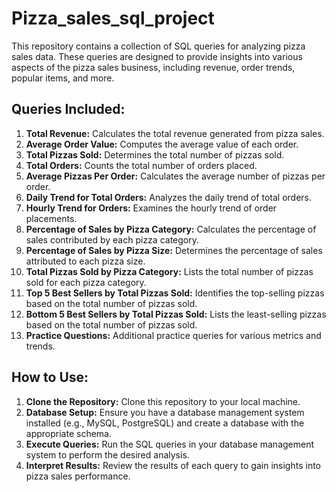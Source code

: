 # Pizza_sales_sql_project
This repository contains a collection of SQL queries for analyzing pizza sales data. These queries are designed to provide insights into various aspects of the pizza sales business, including revenue, order trends, popular items, and more.

## Queries Included:

1. **Total Revenue:** Calculates the total revenue generated from pizza sales.
2. **Average Order Value:** Computes the average value of each order.
3. **Total Pizzas Sold:** Determines the total number of pizzas sold.
4. **Total Orders:** Counts the total number of orders placed.
5. **Average Pizzas Per Order:** Calculates the average number of pizzas per order.
6. **Daily Trend for Total Orders:** Analyzes the daily trend of total orders.
7. **Hourly Trend for Orders:** Examines the hourly trend of order placements.
8. **Percentage of Sales by Pizza Category:** Calculates the percentage of sales contributed by each pizza category.
9. **Percentage of Sales by Pizza Size:** Determines the percentage of sales attributed to each pizza size.
10. **Total Pizzas Sold by Pizza Category:** Lists the total number of pizzas sold for each pizza category.
11. **Top 5 Best Sellers by Total Pizzas Sold:** Identifies the top-selling pizzas based on the total number of pizzas sold.
12. **Bottom 5 Best Sellers by Total Pizzas Sold:** Lists the least-selling pizzas based on the total number of pizzas sold.
13. **Practice Questions:** Additional practice queries for various metrics and trends.

## How to Use:

1. **Clone the Repository:** Clone this repository to your local machine.
2. **Database Setup:** Ensure you have a database management system installed (e.g., MySQL, PostgreSQL) and create a database with the appropriate schema.
3. **Execute Queries:** Run the SQL queries in your database management system to perform the desired analysis.
4. **Interpret Results:** Review the results of each query to gain insights into pizza sales performance.

